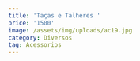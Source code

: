 ```yaml
---
title: 'Taças e Talheres '
price: '1500'
image: /assets/img/uploads/ac19.jpg
category: Diversos
tag: Acessorios
---
```


